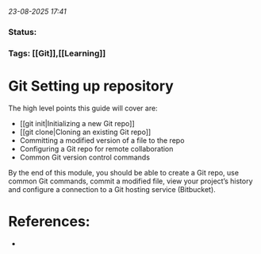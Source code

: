 *23-08-2025 17:41*
### Status: 
  
### Tags: [[Git]],[[Learning]]

# Git Setting up repository

The high level points this guide will cover are:

- [[git init|Initializing a new Git repo]]
- [[git clone|Cloning an existing Git repo]]
- Committing a modified version of a file to the repo
- Configuring a Git repo for remote collaboration
- Common Git version control commands

By the end of this module, you should be able to create a Git repo, use common Git commands, commit a modified file, view your project’s history and configure a connection to a Git hosting service (Bitbucket).








# References:

- 
  